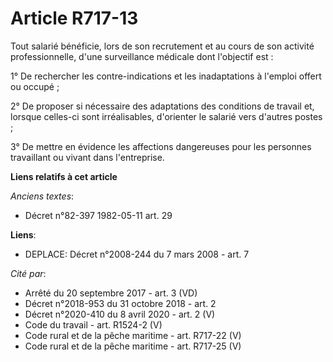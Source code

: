 # Article R717-13

Tout salarié bénéficie, lors de son recrutement et au cours de son activité professionnelle, d'une surveillance médicale dont
l'objectif est :

1° De rechercher les contre-indications et les inadaptations à l'emploi offert ou occupé ;

2° De proposer si nécessaire des adaptations des conditions de travail et, lorsque celles-ci sont irréalisables, d'orienter
le salarié vers d'autres postes ;

3° De mettre en évidence les affections dangereuses pour les personnes travaillant ou vivant dans l'entreprise.

**Liens relatifs à cet article**

_Anciens textes_:

  - Décret n°82-397 1982-05-11 art. 29

**Liens**:

  - DEPLACE: Décret n°2008-244 du 7 mars 2008 - art. 7

_Cité par_:

  - Arrêté du 20 septembre 2017 - art. 3 (VD)
  - Décret n°2018-953 du 31 octobre 2018 - art. 2
  - Décret n°2020-410 du 8 avril 2020 - art. 2 (V)
  - Code du travail - art. R1524-2 (V)
  - Code rural et de la pêche maritime - art. R717-22 (V)
  - Code rural et de la pêche maritime - art. R717-25 (V)
